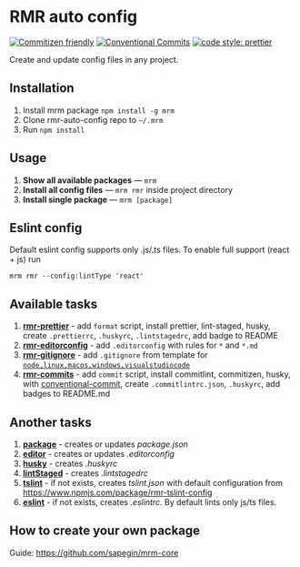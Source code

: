# RMR auto config

[![Commitizen friendly](https://img.shields.io/badge/commitizen-friendly-brightgreen.svg)](http://commitizen.github.io/cz-cli/) [![Conventional Commits](https://img.shields.io/badge/Conventional%20Commits-1.0.0-yellow.svg)](https://conventionalcommits.org) [![code style: prettier](https://img.shields.io/badge/code_style-prettier-ff69b4.svg)](http://prettier.io)

Create and update config files in any project.

## Installation

1. Install mrm package `npm install -g mrm`
2. Clone rmr-auto-config repo to `~/.mrm`
3. Run `npm install`

## Usage

1. **Show all available packages** — `mrm`
2. **Install all config files** — `mrm rmr` inside project directory
3. **Install single package** — `mrm [package]`

## Eslint config

Default eslint config supports only .js/.ts files. To enable full support (react + js) run

`mrm rmr --config:lintType 'react'`

## Available tasks

1. [**rmr-prettier**] - add `format` script, install prettier, lint-staged, husky, create `.prettierrc`, `.huskyrc`, `.lintstagedrc`, add badge to README
2. [**rmr-editorconfig**] - add `.editorconfig` with rules for `*` and `*.md`
3. [**rmr-gitignore**] - add `.gitignore` from template for [`node,linux,macos,windows,visualstudiocode`]
4. [**rmr-commits**] - add `commit` script, install commitlint, commitizen, husky, with [conventional-commit], create `.commitlintrc.json`, `.huskyrc`, add badges to README.md

[**rmr-prettier**]: ./rmr-prettier/index.js
[**rmr-editorconfig**]: ./rmr-editorconfig/index.js
[**rmr-gitignore**]: ./rmr-gitignore/index.js
[`node,linux,macos,windows,visualstudiocode`]: http://gitignore.io/api/node,linux,macos,windows,visualstudiocode
[**rmr-commits**]: ./rmr-commits/index.js
[conventional-commit]: https://conventionalcommits.org/

## Another tasks

1. [**package**](./package/index.js) - creates or updates _package.json_
2. [**editor**](./editor/index.js) - creates or updates _.editorconfig_
3. [**husky**](./husky/index.js) - creates _.huskyrc_
4. [**lintStaged**](./lintStaged/index.js) - creates _.lintstagedrc_
5. [**tslint**](./tslint/index.js) - if not exists, creates _tslint.json_ with default configuration from https://www.npmjs.com/package/rmr-tslint-config
6. [**eslint**](./eslint/index.js) - if not exists, creates _.eslintrc_. By default lints only js/ts files.

## How to create your own package

Guide: https://github.com/sapegin/mrm-core
